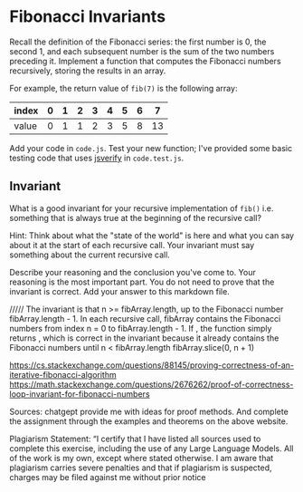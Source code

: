 # Fibonacci Invariants

Recall the definition of the Fibonacci series: the first number is 0, the second
1, and each subsequent number is the sum of the two numbers preceding it.
Implement a function that computes the Fibonacci numbers recursively, storing
the results in an array.

For example, the return value of `fib(7)` is the following array:

| index |  0  |  1  |  2  |  3  |  4  |  5  |  6  |  7  |
| ----- | --- | --- | --- | --- | --- | --- | --- | --- |
| value |  0  |  1  |  1  |  2  |  3  |  5  |  8  |  13 |

Add your code in `code.js`. Test your new function; I've provided some basic
testing code that uses [jsverify](https://jsverify.github.io/) in
`code.test.js`.

## Invariant

What is a good invariant for your recursive implementation of `fib()`
i.e. something that is always true at the beginning of the recursive call?

Hint: Think about what the "state of the world" is here and what you can say
about it at the start of each recursive call. Your invariant must say something
about the current recursive call.

Describe your reasoning and the conclusion you've come to. Your reasoning is the
most important part. You do not need to prove that the invariant is correct. Add
your answer to this markdown file.


/////
The invariant is that n >= fibArray.length, up to the Fibonacci number fibArray.length - 1.
In each recursive call, fibArray contains the Fibonacci numbers from index n = 0 to fibArray.length - 1.
If , the function simply returns , which is correct in the invariant because it already contains the Fibonacci numbers until n < fibArray.length fibArray.slice(0, n + 1)



https://cs.stackexchange.com/questions/88145/proving-correctness-of-an-iterative-fibonacci-algorithm
https://math.stackexchange.com/questions/2676262/proof-of-correctness-loop-invariant-for-fibonacci-numbers

Sources: chatgept provide me with ideas for proof methods. And complete the assignment through the examples and theorems on the above website.

Plagiarism Statement: “I certify that I have listed all sources used to complete this exercise, including the use of any Large Language Models. All of the work is my own, except where stated otherwise. I am aware that plagiarism carries severe penalties and that if plagiarism is suspected, charges may be filed against me without prior notice
